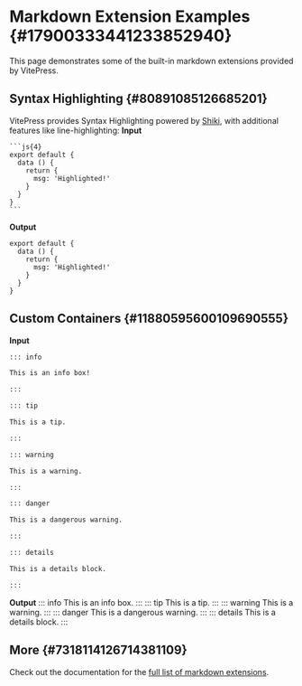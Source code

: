 
# Markdown Extension Examples {#17900333441233852940}
This page demonstrates some of the built-in markdown extensions provided by VitePress.

## Syntax Highlighting {#80891085126685201}
VitePress provides Syntax Highlighting powered by <a href="https://github.com/shikijs/shiki">Shiki</a>, with additional features like line-highlighting:
**Input**

````
```js{4}
export default {
  data () {
    return {
      msg: 'Highlighted!'
    }
  }
}
```
````

**Output**

```js{4}
export default {
  data () {
    return {
      msg: 'Highlighted!'
    }
  }
}
```


## Custom Containers {#11880595600109690555}
**Input**

```md
::: info

This is an info box!

:::

::: tip

This is a tip.

:::

::: warning

This is a warning.

:::

::: danger

This is a dangerous warning.

:::

::: details

This is a details block.

:::
```

**Output**
::: info
This is an info box.
:::
::: tip
This is a tip.
:::
::: warning
This is a warning.
:::
::: danger
This is a dangerous warning.
:::
::: details
This is a details block.
:::

## More {#7318114126714381109}
Check out the documentation for the <a href="https://vitepress.dev/guide/markdown">full list of markdown extensions</a>.
